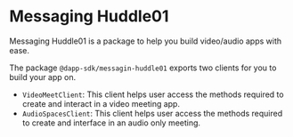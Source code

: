 # Messaging Huddle01

Messaging Huddle01 is a package to help you build video/audio apps with ease.

The package `@dapp-sdk/messagin-huddle01` exports two clients for you to build your app on.

- `VideoMeetClient`: This client helps user access the methods required to create and interact in a video meeting app.
- `AudioSpacesClient`: This client helps user access the methods required to create and interface in an audio only meeting.
